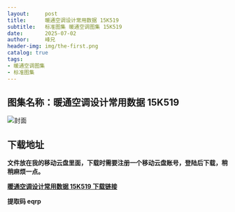 ```yaml
---
layout:     post
title:      暖通空调设计常用数据 15K519
subtitle:   标准图集 暖通空调图集 15K519
date:       2025-07-02
author:     峰兄
header-img: img/the-first.png
catalog: true
tags:
- 暖通空调图集
- 标准图集
---
```

## 图集名称：暖通空调设计常用数据 15K519
![封面](https://pic1.imgdb.cn/item/6866203458cb8da5c88b65a0.jpg)


## 下载地址 ##
**文件放在我的移动云盘里面，下载时需要注册一个移动云盘账号，登陆后下载，稍稍麻烦一点。**  
  
[**暖通空调设计常用数据 15K519 下载链接**](https://caiyun.139.com/w/i/2nQQTkJZHaxx5)


**提取码 eqrp**

